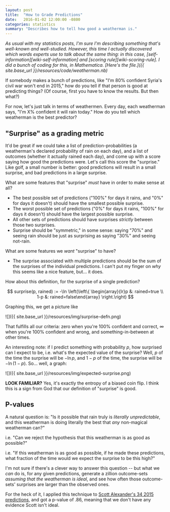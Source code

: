 ```yaml
---
layout: post
title:  "How to Grade Predictions"
date:   2016-01-02 12:00:00 -0800
categories: statistics
summary: "Describes how to tell how good a weatherman is."
---
```


<i>
  As usual with my statistics posts, I'm sure I'm describing something that's well-known and well-studied. However, this time I actually discovered which words experts use to talk about the same thing: in this case, [self-information][wiki-self-information] and [scoring rule][wiki-scoring-rule].
</i>

<i>
  I did a bunch of coding for this, in Mathematica. [Here's the file.]({{ site.base_url }}/resources/code/weatherman.nb)
</i>

If somebody makes a bunch of predictions, like "I'm 80% confident Syria's civil war won't end in 2015," how do you tell if that person is good at predicting things? (Of course, first you have to know the results. But then what?)

For now, let's just talk in terms of weathermen. Every day, each weatherman says, "I'm X% confident it will rain today." How do you tell which weatherman is the best predictor?

"Surprise" as a grading metric
------------------------------

It'd be great if we could take a list of prediction-probabilities (a weatherman's declared probability of rain on each day), and a list of outcomes (whether it actually rained each day), and come up with a score saying how good the predictions were. Let's call this score the "surprise." Like golf, a small number is better: good predictions will result in a small surprise, and bad predictions in a large surprise.

What are some features that "surprise" *must* have in order to make sense at all?

- The best possible set of predictions ("100%" for days it rains, and "0%" for days it doesn't) should have the smallest possible surprise.
- The worst possible set of predictions ("0%" for days it rains, "100%" for days it doesn't) should have the largest possible surprise.
- All other sets of predictions should have surprises *strictly* between those two surprises.
- Surprise should be "symmetric," in some sense: saying "70%" and seeing rain should be just as surprising as saying "30%" and seeing not-rain.

What are some features we *want* "surprise" to have?

- The surprise associated with multiple predictions should be the sum of the surprises of the individual predictions. I can't put my finger on *why* this seems like a nice feature, but... it does.

How about this definition, for the surprise of a single prediction?

$$ surprise(p, rained) := -\ln \left(\left\{ \begin{array}{lr}p &: rained=true \\ 1-p &: rained=false\end{array} \right.\right) $$

Graphing this, we get a picture like

![]({{ site.base_url }}/resources/img/surprise-defn.png)

That fulfills all our criteria: zero when you're 100% confident and correct, $\infty$ when you're 100% confident and wrong, and something-in-between at other times.

An interesting note: if I predict something with probability $p$, how surprised can I expect to be, i.e. what's the expected value of the surprise? Well, $p$ of the time the surprise will be $-\ln p$, and $1-p$ of the time, the surprise will be $-\ln (1-p)$. So... well, a graph:

![]({{ site.base_url }}/resources/img/expected-surprise.png)

**LOOK FAMILIAR?** Yes, it's exactly the entropy of a biased coin flip. I think this is a sign from God that our definition of "surprise" is good.



P-values
--------

A natural question is: "Is it possible that rain truly is *literally unpredictable*, and this weatherman is doing literally the best that *any* non-magical weatherman can?"

i.e. "Can we reject the hypothesis that this weatherman is as good as possible?"

i.e. "If this weatherman is as good as possible, if he made these predictions, what fraction of the time would we expect the surprise to be this high?"

I'm not sure if there's a clever way to answer this question -- but what we *can* do is, for any given predictions, generate a zillion outcome-sets *assuming that the weatherman is ideal*, and see how often those outcome-sets' surprises are larger than the observed ones.

For the heck of it, I applied this technique to [Scott Alexander's 34 2015 predictions][ssc-predictions], and got a p-value of .86, meaning that we don't have any evidence Scott isn't ideal.


[wiki-self-information]: https://en.wikipedia.org/wiki/Self-information
[wiki-scoring-rule]: https://en.wikipedia.org/wiki/Scoring_rule
[ssc-predictions]: http://slatestarcodex.com/2016/01/02/2015-predictions-calibration-results